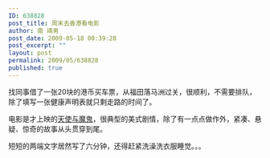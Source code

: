 ```yaml
---
ID: 638828
post_title: 周末去香港看电影
author: 南 靖男
post_date: 2009-05-18 00:39:28
post_excerpt: ""
layout: post
permalink: 2009/05/638828
published: true
---
```

<p>找同事借了一张20块的港币买车票，从福田落马洲过关，很顺利，不需要排队，除了填写一张健康声明表就只剩走路的时间了。</p>  <p>电影是才上映的<a href="http://zh.wikipedia.org/w/index.php?title=%E5%A4%A9%E4%BD%BF%E4%B8%8E%E9%AD%94%E9%AC%BC">天使与魔鬼</a>，很典型的美式剧情，除了有一点点做作外，紧凑、悬疑、惊奇的故事从头贯穿到尾。</p>  <p>短短的两端文字居然写了六分钟，还得赶紧洗澡洗衣服睡觉。。。</p>